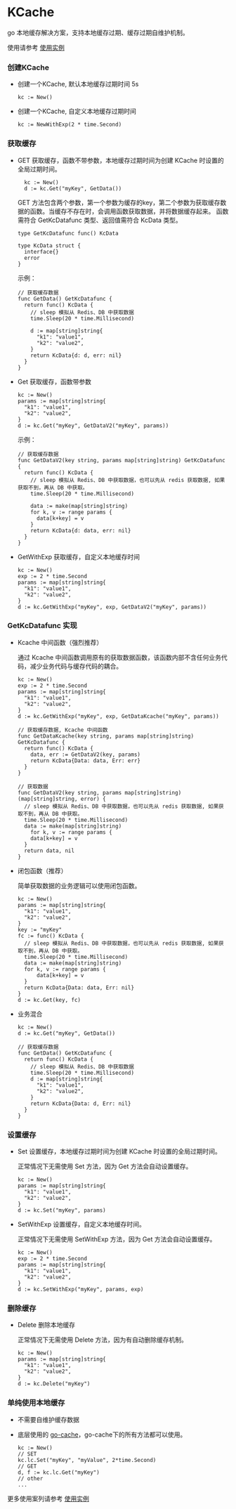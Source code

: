 # KCache
go 本地缓存解决方案，支持本地缓存过期、缓存过期自维护机制。

使用请参考 [使用实例](kcache_test.go)

### 创建KCache
- 创建一个KCache, 默认本地缓存过期时间 5s

  ```
  kc := New()
  ```


- 创建一个KCache, 自定义本地缓存过期时间

  ```
  kc := NewWithExp(2 * time.Second)
  ```

### 获取缓存
- GET 获取缓存，函数不带参数，本地缓存过期时间为创建 KCache 时设置的全局过期时间。

  ```
    kc := New()
    d := kc.Get("myKey", GetData())
  ```
    GET 方法包含两个参数，第一个参数为缓存的key，第二个参数为获取缓存数据的函数。当缓存不存在时，会调用函数获取数据，并将数据缓存起来。
    函数需符合 GetKcDatafunc 类型、返回值需符合 KcData 类型。
  ```
  type GetKcDatafunc func() KcData
  
  type KcData struct { 
    interface{} 
    error
  }
  ```
  
  示例：
  ```
  // 获取缓存数据
  func GetData() GetKcDatafunc {
    return func() KcData {
      // sleep 模拟从 Redis、DB 中获取数据
      time.Sleep(20 * time.Millisecond)
  
      d := map[string]string{
        "k1": "value1",
        "k2": "value2",
      }
      return KcData{d: d, err: nil}
    }
  }
  ```

- Get 获取缓存，函数带参数

  ```
  kc := New()
  params := map[string]string{
    "k1": "value1",
    "k2": "value2",
  }
  d := kc.Get("myKey", GetDataV2("myKey", params))
  ```
  
  示例：
  ```
  // 获取缓存数据
  func GetDataV2(key string, params map[string]string) GetKcDatafunc {
    return func() KcData {
      // sleep 模拟从 Redis、DB 中获取数据，也可以先从 redis 获取数据, 如果获取不到，再从 DB 中获取。
      time.Sleep(20 * time.Millisecond)
  
      data := make(map[string]string)
      for k, v := range params {
        data[k+key] = v
      }
      return KcData{d: data, err: nil}
    }
  }
  ```
    
- GetWithExp 获取缓存，自定义本地缓存时间

  ```
  kc := New() 
  exp := 2 * time.Second
  params := map[string]string{
    "k1": "value1",
    "k2": "value2",
  }
  d := kc.GetWithExp("myKey", exp, GetDataV2("myKey", params))
  ```

### GetKcDatafunc 实现
- Kcache 中间函数（强烈推荐）
  
  通过 Kcache 中间函数调用原有的获取数据函数，该函数内部不含任何业务代码，减少业务代码与缓存代码的耦合。
  ```
  kc := New()
  exp := 2 * time.Second
  params := map[string]string{
    "k1": "value1",
    "k2": "value2",
  }
  d := kc.GetWithExp("myKey", exp, GetDataKcache("myKey", params))
  ```

  ```
  // 获取缓存数据, Kcache 中间函数
  func GetDataKcache(key string, params map[string]string) GetKcDatafunc {
    return func() KcData {
      data, err := GetDataV2(key, params)
      return KcData{Data: data, Err: err}
    }
  }
  
  // 获取数据
  func GetDataV2(key string, params map[string]string) (map[string]string, error) {
    // sleep 模拟从 Redis、DB 中获取数据，也可以先从 redis 获取数据, 如果获取不到，再从 DB 中获取。
    time.Sleep(20 * time.Millisecond)
    data := make(map[string]string)
      for k, v := range params {
      data[k+key] = v
    }
    return data, nil
  }
  ```

- 闭包函数（推荐）

  简单获取数据的业务逻辑可以使用闭包函数。
  ```
  kc := New()
  params := map[string]string{
    "k1": "value1",
    "k2": "value2",
  }
  key := "myKey"
  fc := func() KcData {
    // sleep 模拟从 Redis、DB 中获取数据，也可以先从 redis 获取数据, 如果获取不到，再从 DB 中获取。
    time.Sleep(20 * time.Millisecond)
    data := make(map[string]string)
    for k, v := range params {
        data[k+key] = v
    }
    return KcData{Data: data, Err: nil}
  }
  d := kc.Get(key, fc)
  ```

- 业务混合
  ```
  kc := New()
  d := kc.Get("myKey", GetData())
  ```
  ```
  // 获取缓存数据
  func GetData() GetKcDatafunc {
    return func() KcData {
      // sleep 模拟从 Redis、DB 中获取数据
      time.Sleep(20 * time.Millisecond)
      d := map[string]string{
        "k1": "value1",
        "k2": "value2",
      }
      return KcData{Data: d, Err: nil}
    }
  }
  ```
### 设置缓存
- Set 设置缓存，本地缓存过期时间为创建 KCache 时设置的全局过期时间。

  正常情况下无需使用 Set 方法，因为 Get 方法会自动设置缓存。

  ```
  kc := New()
  params := map[string]string{
    "k1": "value1",
    "k2": "value2",
  }
  d := kc.Set("myKey", params)
  ```

- SetWithExp 设置缓存，自定义本地缓存时间。

  正常情况下无需使用 SetWithExp 方法，因为 Get 方法会自动设置缓存。

  ```
  kc := New()
  exp := 2 * time.Second
  params := map[string]string{
    "k1": "value1",
    "k2": "value2",
  }
  d := kc.SetWithExp("myKey", params, exp)
  ```
  
### 删除缓存
- Delete 删除本地缓存

  正常情况下无需使用 Delete 方法，因为有自动删除缓存机制。

  ```
  kc := New()
  params := map[string]string{
    "k1": "value1",
    "k2": "value2",
  }
  d := kc.Delete("myKey")
  ```
  
### 单纯使用本地缓存

- 不需要自维护缓存数据
- 底层使用的 [go-cache](https://github.com/patrickmn/go-cache)，go-cache下的所有方法都可以使用。
  
  ```
  kc := New()
  // SET
  kc.lc.Set("myKey", "myValue", 2*time.Second)
  // GET
  d, f := kc.lc.Get("myKey")
  // other
  ...
  
  ```

更多使用案列请参考 [使用实例](kcache_test.go)
